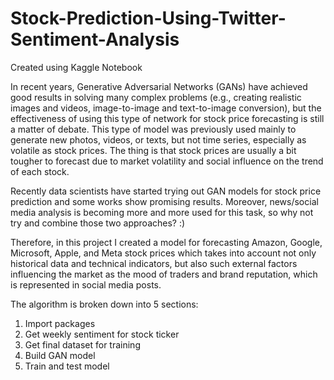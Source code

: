 # Stock-Prediction-Using-Twitter-Sentiment-Analysis
Created using Kaggle Notebook

In recent years, Generative Adversarial Networks (GANs) have achieved good results in solving many complex problems (e.g., creating realistic images and videos, image-to-image and text-to-image conversion), but the effectiveness of using this type of network for stock price forecasting is still a matter of debate. This type of model was previously used mainly to generate new photos, videos, or texts, but not time series, especially as volatile as stock prices. The thing is that stock prices are usually a bit tougher to forecast due to market volatility and social influence on the trend of each stock.

Recently data scientists have started trying out GAN models for stock price prediction and some works show promising results. Moreover, news/social media analysis is becoming more and more used for this task, so why not try and combine those two approaches? :)

Therefore, in this project I created a model for forecasting Amazon, Google, Microsoft, Apple, and Meta stock prices which takes into account not only historical data and technical indicators, but also such external factors influencing the market as the mood of traders and brand reputation, which is represented in social media posts.

The algorithm is broken down into 5 sections:
1. Import packages
2. Get weekly sentiment for stock ticker
3. Get final dataset for training
4. Build GAN model
5. Train and test model
